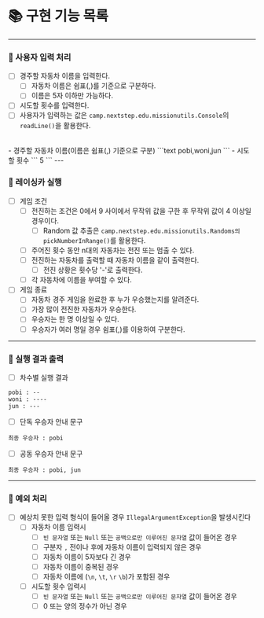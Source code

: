 # 📚 구현 기능 목록

---

### 📌 사용자 입력 처리
- [ ] 경주할 자동차 이름을 입력한다.
  - [ ] 자동차 이름은 쉼표(,)를 기준으로 구분하다.
  - [ ] 이름은 5자 이하만 가능하다.
- [ ] 시도할 횟수를 입력한다.
- [ ] 사용자가 입력하는 값은 `camp.nextstep.edu.missionutils.Console`의 `readLine()`을 활용한다.   
<br>
- 경주할 자동차 이름(이름은 쉼표(,) 기준으로 구분)
```text
pobi,woni,jun
```
- 시도할 횟수
```
5
```
---

### 📌 레이싱카 실행
- [ ] 게임 조건 
    - [ ] 전진하는 조건은 0에서 9 사이에서 무작위 값을 구한 후 무작위 값이 4 이상일 경우이다.
      - [ ] Random 값 추출은 `camp.nextstep.edu.missionutils.Randoms의` `pickNumberInRange()`를 활용한다.
    - [ ] 주어진 횟수 동안 n대의 자동차는 전진 또는 멈출 수 있다.
    - [ ] 전진하는 자동차를 출력할 때 자동차 이름을 같이 출력한다.
      - [ ] 전진 상황은 횟수당 '-'로 출력한다.
    - [ ] 각 자동차에 이름을 부여할 수 있다.
    
- [ ] 게임 종료
    - [ ] 자동차 경주 게임을 완료한 후 누가 우승했는지를 알려준다.
    - [ ] 가장 많이 전진한 자동차가 우승한다.
    - [ ] 우승자는 한 명 이상일 수 있다.   
    - [ ] 우승자가 여러 명일 경우 쉼표(,)를 이용하여 구분한다.
---

### 📌 실행 결과 출력

- [ ] 차수별 실행 결과

```
pobi : --
woni : ----
jun : ---
```

- [ ] 단독 우승자 안내 문구

```
최종 우승자 : pobi
```

- [ ] 공동 우승자 안내 문구

```
최종 우승자 : pobi, jun
```

---

### 🚫 예외 처리
- [ ] 예상치 못한 입력 형식이 들어올 경우 ``IllegalArgumentException``을 발생시킨다
  - [ ] 자동차 이름 입력시  
    - [ ] `빈 문자열` 또는 `Null` 또는 `공백으로만 이루어진 문자열` 값이 들어온 경우  
    - [ ] 구분자 `,` 전이나 후에 자동차 이름이 입력되지 않은 경우 
    - [ ] 자동차 이름이 5자보다 긴 경우
    - [ ] 자동차 이름이 중복된 경우
    - [ ] 자동차 이름에 (`\n`, `\t`, `\r` `\b`)가 포함된 경우 
  - [ ] 시도할 횟수 입력시
    - [ ] `빈 문자열` 또는 `Null` 또는 `공백으로만 이루어진 문자열` 값이 들어온 경우
    - [ ] 0 또는 양의 정수가 아닌 경우 
